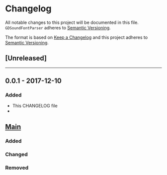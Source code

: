 # Changelog
All notable changes to this project will be documented in this file.
`GDSoundFontParser` adheres to [Semantic Versioning](http://semver.org/).

The format is based on [Keep a Changelog](http://keepachangelog.com/en/1.0.0/)
and this project adheres to [Semantic Versioning](http://semver.org/spec/v2.0.0.html).

## [Unreleased]

---

## 0.0.1 - 2017-12-10
### Added
- This CHANGELOG file
- 

## [Main](https://github.com/genedelisa/GDSoundFontParser)
### Added

### Changed

### Removed
